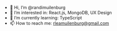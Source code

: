- 👋 Hi, I’m @randimuilenburg
- 👀 I’m interested in: React.js, MongoDB, UX Design
- 🌱 I’m currently learning: TypeScript
- 📫 How to reach me: rleamuilenburg@gmail.com

<!---
randimuilenburg/randimuilenburg is a ✨ special ✨ repository because its `README.md` (this file) appears on your GitHub profile.
You can click the Preview link to take a look at your changes.
--->
